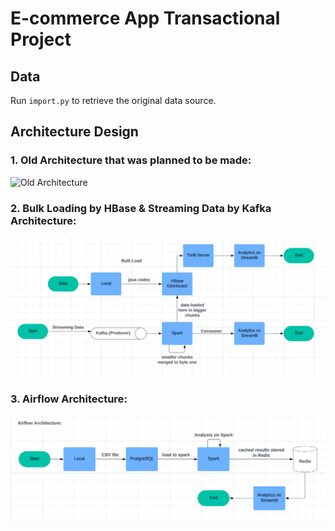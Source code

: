 # E-commerce App Transactional Project

## Data
Run `import.py` to retrieve the original data source.

## Architecture Design

### 1. Old Architecture that was planned to be made: 
![Old Architecture](old_arch.png)

### 2. Bulk Loading by HBase & Streaming Data by Kafka Architecture:
![Bulk Loading by HBase & Streaming Data by Kafka Architecture](hbase_kafka_bulk_stream_arch.png)

### 3. Airflow Architecture: 
![Airflow Architecture](airflow_arch.png)
